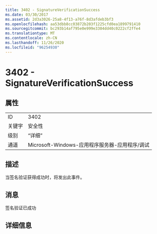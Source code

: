 ```yaml
---
title: 3402 - SignatureVerificationSuccess
ms.date: 03/30/2017
ms.assetid: 2d3a3026-25a8-4f13-a76f-8d3afdeb3bf3
ms.openlocfilehash: aa53dbb8cc03872b203f1225cfd0ea1899791410
ms.sourcegitcommit: bc293b14af795e0e999e3304dd40c0222cf2ffe4
ms.translationtype: MT
ms.contentlocale: zh-CN
ms.lasthandoff: 11/26/2020
ms.locfileid: "96254930"
---
```

# <a name="3402---signatureverificationsuccess"></a>3402 - SignatureVerificationSuccess

## <a name="properties"></a>属性  
  
|||  
|-|-|  
|ID|3402|  
|关键字|安全性|  
|级别|“详细”|  
|通道|Microsoft-Windows-应用程序服务器-应用程序/调试|  
  
## <a name="description"></a>描述  

 当签名验证获得成功时，将发出此事件。  
  
## <a name="message"></a>消息  

 签名验证已成功  
  
## <a name="details"></a>详细信息
